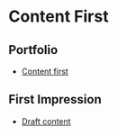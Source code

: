 # Content First

## Portfolio

- [Content first](index.md)

## First Impression

- [Draft content](../02-first-impression/index.md)
